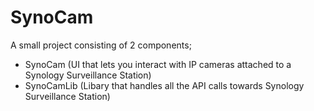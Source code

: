 # SynoCam #

A small project consisting of 2 components;

* SynoCam (UI that lets you interact with IP cameras attached to a Synology Surveillance Station)
* SynoCamLib (Libary that handles all the API calls towards Synology Surveillance Station)
